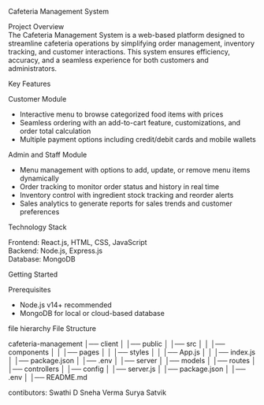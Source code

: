 Cafeteria Management System  

Project Overview  
The Cafeteria Management System is a web-based platform designed to streamline cafeteria operations by simplifying order management, inventory tracking, and customer interactions. This system ensures efficiency, accuracy, and a seamless experience for both customers and administrators.  

Key Features  

Customer Module  
- Interactive menu to browse categorized food items with prices  
- Seamless ordering with an add-to-cart feature, customizations, and order total calculation  
- Multiple payment options including credit/debit cards and mobile wallets  

Admin and Staff Module  
- Menu management with options to add, update, or remove menu items dynamically  
- Order tracking to monitor order status and history in real time  
- Inventory control with ingredient stock tracking and reorder alerts  
- Sales analytics to generate reports for sales trends and customer preferences  

Technology Stack  

Frontend: React.js, HTML, CSS, JavaScript  
Backend: Node.js, Express.js  
Database: MongoDB  

Getting Started  

Prerequisites  
- Node.js v14+ recommended  
- MongoDB for local or cloud-based database  

file hierarchy
File Structure

cafeteria-management
│── client
│ │── public
│ │── src
│ │ │── components
│ │ │── pages
│ │ │── styles
│ │ │── App.js
│ │ │── index.js
│ │── package.json
│ │── .env
│
│── server
│ │── models
│ │── routes
│ │── controllers
│ │── config
│ │── server.js
│ │── package.json
│ │── .env
│
│── README.md


contibutors:
Swathi D
Sneha Verma
Surya Satvik
